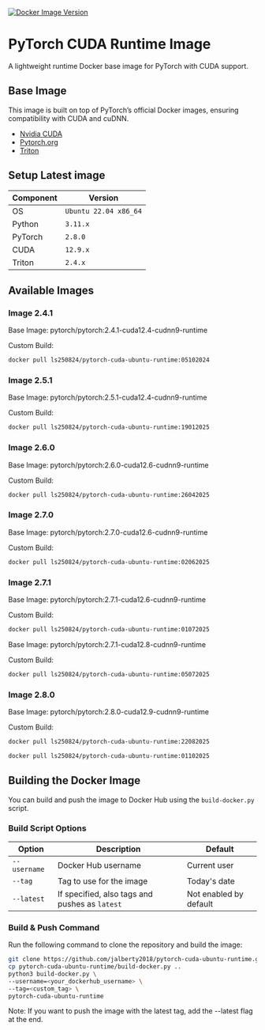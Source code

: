 [![Docker Image Version](https://img.shields.io/docker/v/ls250824/pytorch-cuda-ubuntu-runtime)](https://hub.docker.com/r/ls250824/pytorch-cuda-ubuntu-runtime)

# PyTorch CUDA Runtime Image

A lightweight runtime Docker base image for PyTorch with CUDA support.

## Base Image

This image is built on top of PyTorch’s official Docker images, ensuring compatibility with CUDA and cuDNN.

- [Nvidia CUDA](https://hub.docker.com/r/nvidia/cuda/tags?name=12)
- [Pytorch.org](https://pytorch.org)
- [Triton](https://triton-lang.org/main/index.html)

## Setup Latest image

| Component | Version              |
|-----------|----------------------|
| OS        | `Ubuntu 22.04 x86_64`|
| Python    | `3.11.x`             |
| PyTorch   | `2.8.0`              |
| CUDA      | `12.9.x `            |
| Triton    | `2.4.x`              |

## Available Images

### Image 2.4.1

Base Image: pytorch/pytorch:2.4.1-cuda12.4-cudnn9-runtime

Custom Build: 

```bash
docker pull ls250824/pytorch-cuda-ubuntu-runtime:05102024
```

### Image 2.5.1

Base Image: pytorch/pytorch:2.5.1-cuda12.4-cudnn9-runtime

Custom Build: 

```bash
docker pull ls250824/pytorch-cuda-ubuntu-runtime:19012025
```

### Image 2.6.0

Base Image: pytorch/pytorch:2.6.0-cuda12.6-cudnn9-runtime

Custom Build: 

```bash
docker pull ls250824/pytorch-cuda-ubuntu-runtime:26042025
```

### Image 2.7.0

Base Image: pytorch/pytorch:2.7.0-cuda12.6-cudnn9-runtime

Custom Build: 

```bash
docker pull ls250824/pytorch-cuda-ubuntu-runtime:02062025
```

### Image 2.7.1

Base Image: pytorch/pytorch:2.7.1-cuda12.6-cudnn9-runtime

Custom Build: 

```bash
docker pull ls250824/pytorch-cuda-ubuntu-runtime:01072025
```

Base Image: pytorch/pytorch:2.7.1-cuda12.8-cudnn9-runtime

Custom Build: 

```bash
docker pull ls250824/pytorch-cuda-ubuntu-runtime:05072025
```

### Image 2.8.0

Base Image: pytorch/pytorch:2.8.0-cuda12.9-cudnn9-runtime

Custom Build: 

```bash
docker pull ls250824/pytorch-cuda-ubuntu-runtime:22082025
```

```bash
docker pull ls250824/pytorch-cuda-ubuntu-runtime:01102025
```

## Building the Docker Image

You can build and push the image to Docker Hub using the `build-docker.py` script.

### Build Script Options

| Option         | Description                                         | Default                |
|----------------|-----------------------------------------------------|------------------------|
| `--username`   | Docker Hub username                                 | Current user           |
| `--tag`        | Tag to use for the image                            | Today's date           |
| `--latest`     | If specified, also tags and pushes as `latest`      | Not enabled by default |

### Build & Push Command

Run the following command to clone the repository and build the image:

```bash
git clone https://github.com/jalberty2018/pytorch-cuda-ubuntu-runtime.git
cp pytorch-cuda-ubuntu-runtime/build-docker.py ..
python3 build-docker.py \
--username=<your_dockerhub_username> \
--tag=<custom_tag> \ 
pytorch-cuda-ubuntu-runtime
```

Note: If you want to push the image with the latest tag, add the --latest flag at the end.
